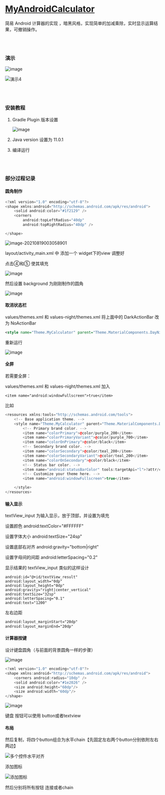 # [MyAndroidCalculator](https://github.com/upwon/MyAndroidCalculator)
 简易 Android 计算器的实现 ，暗黑风格，实现简单的加减乘除，实时显示运算结果，可撤销操作。



<br />
<br />

### 演示

![image](https://tvax4.sinaimg.cn/large/003pPIslgy1gtnjnk92luj60de0o0whe02.jpg)

![演示4](https://tva4.sinaimg.cn/large/003pPIslgy1gtnjpg1k4vg61hc0sa7mf02.gif)

<br />

<br />

### 安装教程

1. Gradle Plugin 版本设置

   ![image](https://tvax2.sinaimg.cn/large/003pPIslgy1gtnjqn8zm7j60wz0hdwgf02.jpg)

2. Java version 设置为 11.0.1

3. 编译运行

<br />

<br />

### 部分过程记录



#### 圆角制作

 ```cpp
 <?xml version="1.0" encoding="utf-8"?>
 <shape xmlns:android="http://schemas.android.com/apk/res/android">
     <solid android:color="#1f2129" />
     <corners
         android:topLeftRadius="40dp"
         android:topRightRadius="40dp" />
 
 </shape>
 ```

![image-20210819003058901](https://cdn.jsdelivr.net/gh/upwon/MyPicture@master/imgimage-20210819003058901.png)

 layout/activity_main.xml 中 添加一个 widget下的view 调整好

点击④和⑤ 使其填充

![image](https://tva2.sinaimg.cn/large/003pPIslgy1gtleysdecuj61ig0vbkez02.jpg)



然后设置 background 为刚刚制作的圆角

![image](https://tva4.sinaimg.cn/large/003pPIslgy1gtlf11nionj61ig0vb4j602.jpg)



#### 取消状态栏

values/themes.xml 和  values-night/themes.xml 将上面中的 DarkActionBar 改为 NoActionBar

```xml
<style name="Theme.MyCalculator" parent="Theme.MaterialComponents.DayNight.NoActionBar">
```

重新运行

![image](https://tvax1.sinaimg.cn/large/003pPIslgy1gtlfaoeuxjj60cc0qojrw02.jpg)



#### 全屏

若需要全屏：

values/themes.xml 和  values-night/themes.xml  加入

```
<item name="android:windowFullscreen">true</item>
```



比如

```cpp
<resources xmlns:tools="http://schemas.android.com/tools">
    <!-- Base application theme. -->
    <style name="Theme.MyCalculator" parent="Theme.MaterialComponents.DayNight.NoActionBar">
        <!-- Primary brand color. -->
        <item name="colorPrimary">@color/purple_200</item>
        <item name="colorPrimaryVariant">@color/purple_700</item>
        <item name="colorOnPrimary">@color/black</item>
        <!-- Secondary brand color. -->
        <item name="colorSecondary">@color/teal_200</item>
        <item name="colorSecondaryVariant">@color/teal_200</item>
        <item name="colorOnSecondary">@color/black</item>
        <!-- Status bar color. -->
        <item name="android:statusBarColor" tools:targetApi="l">?attr/colorPrimaryVariant</item>
        <!-- Customize your theme here. -->
        <item name="android:windowFullscreen">true</item>

    </style>
</resources>
```





#### 输入显示 

textView_input 为输入显示，放于顶部，并设置为填充

设置颜色 android:textColor="#FFFFFF"

设置字体大小 android:textSize="24sp"

设置底部右对齐 android:gravity="bottom|right"

设置字母间的间距 android:letterSpacing="0.2"



显示结果的 textView_input  类似的这样设计

```
android:id="@+id/textView_result"
android:layout_width="0dp"
android:layout_height="0dp"
android:gravity="right|center_vertical"
android:textSize="32sp"
android:letterSpacing="0.1"
android:text="1200"
```

左右边距

```xml
android:layout_marginStart="20dp"
android:layout_marginEnd="20dp"
```





#### 计算器按键



设计键盘圆角（与前面的背景圆角一样的步骤）

![image](https://tvax4.sinaimg.cn/large/003pPIslgy1gtmfc4ejytj61ig0vb1iw02.jpg)





```cpp
<?xml version="1.0" encoding="utf-8"?>
<shape xmlns:android="http://schemas.android.com/apk/res/android">
    <corners android:radius="10dp" />
    <solid android:color="#1e2026" />
    <size android:height="60dp"/>
    <size android:width="60dp"/>
</shape>
```

![image](https://tvax2.sinaimg.cn/large/003pPIslgy1gtmfg88ylrj615j0mun3402.jpg)





键盘 按钮可以使用 button或者textview



#### 布局

然后复制，将四个button组合为水平chain【先固定左右两个button分别依附左右两边】

![多个控件水平对齐](https://tva1.sinaimg.cn/large/003pPIslgy1gtmi0axz1hg61hc0sb1kx02.gif)



添加图标

![添加图标](https://tva4.sinaimg.cn/large/003pPIslgy1gtmiedsqu4g61hc0sa1kz02.gif)



然后分别将所有按钮 连接或者chain





